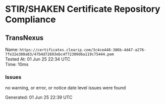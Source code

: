 # STIR/SHAKEN Certificate Repository Compliance

## TransNexus

Name: `https://certificates.clearip.com/3c4ce448-386b-4d47-a276-7fe32e380a83/47b4d72693ebc4f72309d6a119c75444.pem`\
Tested At: 01 Jun 25 22:34 UTC\
Time: 10ms

### Issues

no warning, or error, or notice date level issues were found

Generated: 01 Jun 25 22:39 UTC